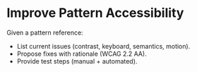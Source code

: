 # Improve Pattern Accessibility

Given a pattern reference:
- List current issues (contrast, keyboard, semantics, motion).
- Propose fixes with rationale (WCAG 2.2 AA).
- Provide test steps (manual + automated).
